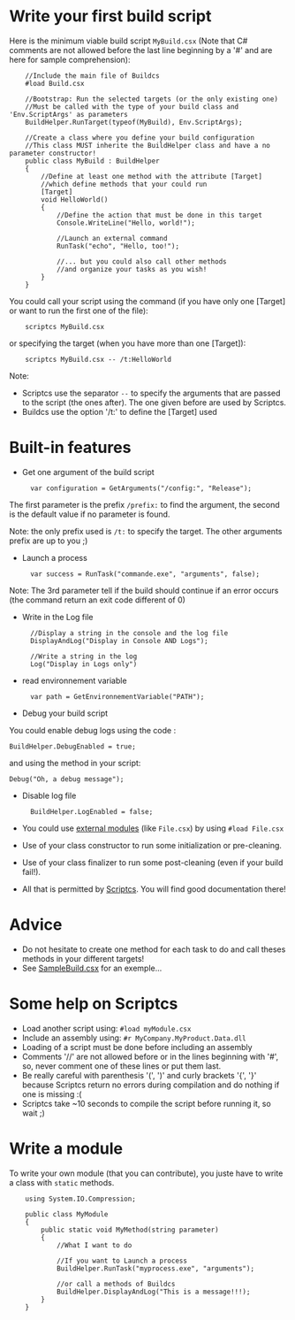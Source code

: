 # Write your first build script

Here is the minimum viable build script `MyBuild.csx` (Note that C# comments are not allowed before the last line beginning by a '#' and are here for sample comprehension):

		//Include the main file of Buildcs
		#load Build.csx
		
		//Bootstrap: Run the selected targets (or the only existing one)
		//Must be called with the type of your build class and 'Env.ScriptArgs' as parameters
		BuildHelper.RunTarget(typeof(MyBuild), Env.ScriptArgs);

		//Create a class where you define your build configuration
		//This class MUST inherite the BuildHelper class and have a no parameter constructor!
		public class MyBuild : BuildHelper
		{
			//Define at least one method with the attribute [Target]
			//which define methods that your could run
			[Target]
			void HelloWorld()
			{
				//Define the action that must be done in this target
				Console.WriteLine("Hello, world!");
				
				//Launch an external command
				RunTask("echo", "Hello, too!");
				
				//... but you could also call other methods
				//and organize your tasks as you wish!
			}
		}

You could call your script using the command (if you have only one [Target] or want to run the first one of the file):

		scriptcs MyBuild.csx

or specifying the target (when you have more than one [Target]):

		scriptcs MyBuild.csx -- /t:HelloWorld
		
Note:

* Scriptcs use the separator `--` to specify the arguments that are passed to the script (the ones after). The one given before are used by Scriptcs.
* Buildcs use the option '/t:' to define the [Target] used
		
# Built-in features

* Get one argument of the build script

		var configuration = GetArguments("/config:", "Release");

The first parameter is the prefix `/prefix:` to find the argument, the second is the default value if no parameter is found.

Note: the only prefix used is `/t:` to specify the target. The other arguments prefix are up to you ;) 


* Launch a process

		var success = RunTask("commande.exe", "arguments", false);

Note: The 3rd parameter tell if the build should continue if an error occurs
(the command return an exit code different of 0)

* Write in the Log file

		//Display a string in the console and the log file
		DisplayAndLog("Display in Console AND Logs");

		//Write a string in the log
		Log("Display in Logs only")

* read environnement variable

		var path = GetEnvironnementVariable("PATH");

* Debug your build script

You could enable debug logs using the code :

	BuildHelper.DebugEnabled = true;

and using the method in your script:

	Debug("Oh, a debug message");

* Disable log file

		BuildHelper.LogEnabled = false;


* You could use [external modules](Modules.md) (like `File.csx`) by using `#load File.csx`
* Use of your class constructor to run some initialization or pre-cleaning.
* Use of your class finalizer to run some post-cleaning (even if your build fail!).
* All that is permitted by [Scriptcs](http://scriptcs.net/). You will find good documentation there!

# Advice

* Do not hesitate to create one method for each task to do and call theses methods in your different targets!
* See [SampleBuild.csx](../SampleBuild.csx) for an exemple...


# Some help on Scriptcs

* Load another script using: `#load myModule.csx`
* Include an assembly using: `#r MyCompany.MyProduct.Data.dll`
* Loading of a script must be done before including an assembly
* Comments '//' are not allowed before or in the lines beginning with '#', so, never comment one of these lines or put them last.
* Be really careful with parenthesis '(', ')' and curly brackets '{', '}'
because Scriptcs return no errors during compilation and do nothing if one is missing :(
* Scriptcs take ~10 seconds to compile the script before running it, so wait ;) 

# Write a module

To write your own module (that you can contribute), you juste have to write a class with `static` methods.

		using System.IO.Compression;

		public class MyModule
		{
			public static void MyMethod(string parameter)
			{
				//What I want to do
				
				//If you want to Launch a process
				BuildHelper.RunTask("myprocess.exe", "arguments");
				
				//or call a methods of Buildcs
				BuildHelper.DisplayAndLog("This is a message!!!);
			}
		}
